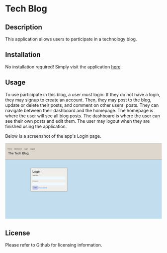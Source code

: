 # Tech Blog

## Description

This application allows users to participate in a technology blog.

## Installation

No installation required! Simply visit the application [here](https://technomancer.herokuapp.com/).

## Usage

To use participate in this blog, a user must login. If they do not have a login, they may signup to create an account. Then, they may post to the blog, update or delete their posts, and comment on other users' posts. They can navigate between their dashboard and the homepage. The homepage is where the user will see all blog posts. The dashboard is where the user can see their own posts and edit them. The user may logout when they are finished using the application.

Below is a screenshot of the app's Login page.

![screenshot of login](./public/images/screencapture-technomancer-herokuapp-Login-2023-03-12-22_22_00.png)

## License

Please refer to Github for licensing information.



